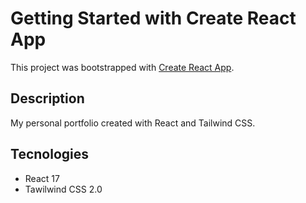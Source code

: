 # Getting Started with Create React App

This project was bootstrapped with [Create React App](https://github.com/facebook/create-react-app).

## Description

My personal portfolio created with React and Tailwind CSS.
## Tecnologies

* React 17
* Tawilwind CSS 2.0

